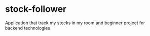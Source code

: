 # stock-follower

Application that track my stocks in my room and beginner project for backend technologies
